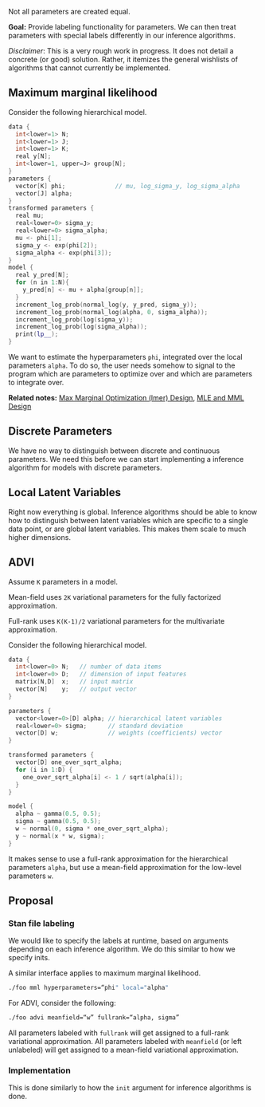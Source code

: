 Not all parameters are created equal. 

**Goal:** Provide labeling functionality for parameters. We can then treat parameters with special labels differently in our inference algorithms.

_Disclaimer_: This is a very rough work in progress. It does not detail a concrete (or good) solution. Rather, it itemizes the general wishlists of algorithms that cannot currently be implemented.

## Maximum marginal likelihood

Consider the following hierarchical model.
```C++
data {
  int<lower=1> N;
  int<lower=1> J;
  int<lower=1> K;
  real y[N];
  int<lower=1, upper=J> group[N];
}
parameters {
  vector[K] phi;              // mu, log_sigma_y, log_sigma_alpha
  vector[J] alpha;
}
transformed parameters {
  real mu;
  real<lower=0> sigma_y;
  real<lower=0> sigma_alpha;
  mu <- phi[1];
  sigma_y <- exp(phi[2]);
  sigma_alpha <- exp(phi[3]);
}
model {
  real y_pred[N];
  for (n in 1:N){
    y_pred[n] <- mu + alpha[group[n]];
  }
  increment_log_prob(normal_log(y, y_pred, sigma_y));
  increment_log_prob(normal_log(alpha, 0, sigma_alpha));
  increment_log_prob(log(sigma_y));
  increment_log_prob(log(sigma_alpha));
  print(lp__);
}
```
We want to estimate the hyperparameters `phi`, integrated over the local parameters `alpha`. To do so, the user needs somehow to signal to the program which are parameters to optimize over and which are parameters to integrate over.

**Related notes:** [Max Marginal Optimization (lmer) Design](https://github.com/stan-dev/stan/wiki/Max-Marginal-Optimization-(lmer)-Design), [MLE and MML Design](https://github.com/stan-dev/stan/wiki/MLE-and-MML-Design)

## Discrete Parameters

We have no way to distinguish between discrete and continuous parameters. We need this before we can start implementing a inference algorithm for models with discrete parameters.

## Local Latent Variables

Right now everything is global. Inference algorithms should be able to know how to distinguish between latent variables which are specific to a single data point, or are global latent variables. This makes them scale to much higher dimensions.

## ADVI

Assume `K` parameters in a model.

Mean-field uses `2K` variational parameters for the fully factorized approximation.

Full-rank uses `K(K-1)/2` variational parameters for the multivariate approximation.

Consider the following hierarchical model. 

```C++
data {
  int<lower=0> N;   // number of data items
  int<lower=0> D;   // dimension of input features
  matrix[N,D]  x;   // input matrix
  vector[N]    y;   // output vector
}

parameters {
  vector<lower=0>[D] alpha; // hierarchical latent variables
  real<lower=0> sigma;      // standard deviation
  vector[D] w;              // weights (coefficients) vector
}

transformed parameters {
  vector[D] one_over_sqrt_alpha;
  for (i in 1:D) {
    one_over_sqrt_alpha[i] <- 1 / sqrt(alpha[i]);
  }
}

model {
  alpha ~ gamma(0.5, 0.5);
  sigma ~ gamma(0.5, 0.5);
  w ~ normal(0, sigma * one_over_sqrt_alpha);
  y ~ normal(x * w, sigma);
}
```

It makes sense to use a full-rank approximation for the hierarchical parameters `alpha`, but use a mean-field approximation for the low-level parameters `w`. 

## Proposal

### Stan file labeling

We would like to specify the labels at runtime, based on arguments depending on each inference algorithm. We do this similar to how we specify inits.

A similar interface applies to maximum marginal likelihood.
```bash
./foo mml hyperparameters=“phi" local="alpha"
```

For ADVI, consider the following:

```bash
./foo advi meanfield=“w” fullrank=“alpha, sigma”
```

All parameters labeled with `fullrank` will get assigned to a full-rank variational approximation. All parameters labeled with `meanfield` (or left unlabeled) will get assigned to a mean-field variational approximation.

### Implementation

This is done similarly to how the `init` argument for inference algorithms is done.